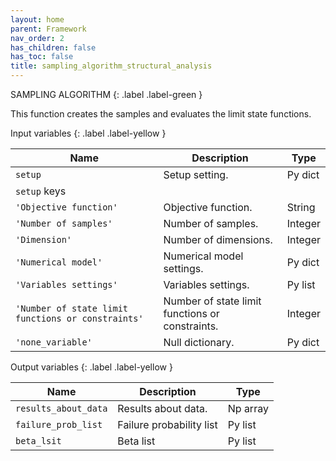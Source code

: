 ```yaml
---
layout: home
parent: Framework
nav_order: 2
has_children: false
has_toc: false
title: sampling_algorithm_structural_analysis
---
```


<!--Don't delete ths script-->
<script src = "https://polyfill.io/v3/polyfill.min.js?features=es6"></script>
<script id = "MathJax-script" async src="https://cdn.jsdelivr.net/npm/mathjax@3/es5/tex-mml-chtml.js"></script>
<!--Don't delete ths script-->

SAMPLING ALGORITHM
{: .label .label-green }

<p align = "justify">
This function creates the samples and evaluates the limit state functions.
</p>

Input variables
{: .label .label-yellow }

<table style = "width:100%">
    <thead>
      <tr>
        <th>Name</th>
        <th>Description</th>
        <th>Type</th>
      </tr>
    </thead>
    <tr>
        <td><code>setup</code></td>
        <td>Setup setting.</td>
        <td>Py dict</td>
    </tr>
    <tr>
        <td><code>setup</code> keys</td>
        <td></td>
        <td></td>
    </tr>
    <tr>
        <td><code>'Objective function'</code></td>
        <td>Objective function.</td>
        <td>String</td>
    </tr>
    <tr>
        <td><code>'Number of samples'</code></td>
        <td>Number of samples.</td>
        <td>Integer</td>
    </tr>
    <tr>
        <td><code>'Dimension'</code></td>
        <td>Number of dimensions.</td>
        <td>Integer</td>
    </tr>
    <tr>
        <td><code>'Numerical model'</code></td>
        <td>Numerical model settings.</td>
        <td>Py dict</td>
    </tr>
    <tr>
        <td><code>'Variables settings'</code></td>
        <td>Variables settings.</td>
        <td>Py list</td>
    </tr>
    <tr>
        <td><code>'Number of state limit functions or constraints'</code></td>
        <td>Number of state limit functions or constraints.</td>
        <td>Integer</td>
    </tr>
    <tr>
        <td><code>'none_variable'</code></td>
        <td>Null dictionary.</td>
        <td>Py dict</td>
    </tr>
</table>

Output variables
{: .label .label-yellow }

<table style = "width:100%">
   <thead>
     <tr>
       <th>Name</th>
       <th>Description</th>
       <th>Type</th>
     </tr>
   </thead>
   <tr>
       <td><code>results_about_data</code></td>
       <td>Results about data.</td>
       <td>Np array</td>
   </tr>
    <tr>
       <td><code>failure_prob_list</code></td>
       <td>Failure probability list</td>
       <td>Py list</td>
   </tr>
    <tr>
       <td><code>beta_lsit</code></td>
       <td>Beta list</td>
       <td>Py list</td>
   </tr>
</table>
